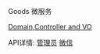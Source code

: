 Goods 微服务

[Domain,Controller and VO](https://github.com/hiijar/oomall)

API详情:
[管理员](http://oomall.liublack.cn/api/adminStd.html)
[微信](http://oomall.liublack.cn/api/wxStd.html)